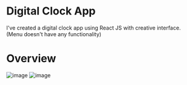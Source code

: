 # Digital Clock App
I've created a digital clock app using React JS with creative interface. (Menu doesn't have any functionality)

# Overview
![image](https://user-images.githubusercontent.com/54808716/213915830-d6cb6a7a-8a20-4128-b573-1e38c7b21f70.png)
![image](https://user-images.githubusercontent.com/54808716/213915808-dc009527-6184-4a2b-b60e-8473299b3bca.png)
